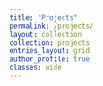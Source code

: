```yaml
---
title: "Projects"
permalink: /projects/
layout: collection
collection: projects
entries_layout: grid
author_profile: true
classes: wide
---
```

